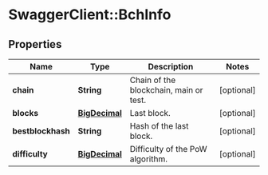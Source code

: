 # SwaggerClient::BchInfo

## Properties
Name | Type | Description | Notes
------------ | ------------- | ------------- | -------------
**chain** | **String** | Chain of the blockchain, main or test. | [optional] 
**blocks** | [**BigDecimal**](BigDecimal.md) | Last block. | [optional] 
**bestblockhash** | **String** | Hash of the last block. | [optional] 
**difficulty** | [**BigDecimal**](BigDecimal.md) | Difficulty of the PoW algorithm. | [optional] 

